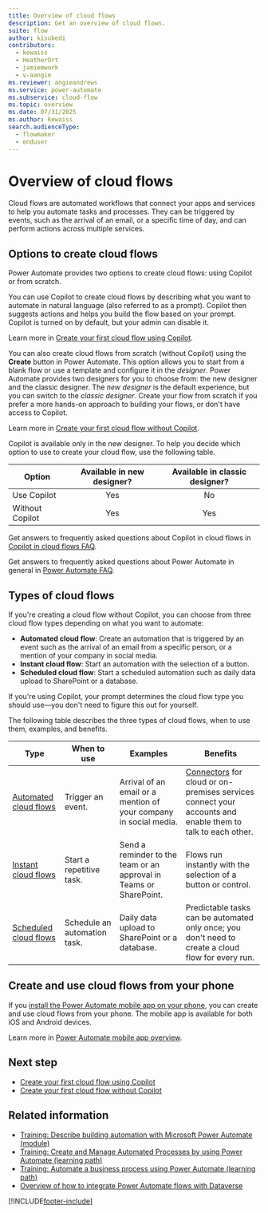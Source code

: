 ```yaml
---
title: Overview of cloud flows
description: Get an overview of cloud flows.
suite: flow
author: kisubedi
contributors:
  - kewaiss
  - HeatherOrt
  - jamiemwork
  - v-aangie
ms.reviewer: angieandrews
ms.service: power-automate
ms.subservice: cloud-flow
ms.topic: overview
ms.date: 07/31/2025
ms.author: kewaiss
search.audienceType: 
  - flowmaker
  - enduser
---
```


# Overview of cloud flows

Cloud flows are automated workflows that connect your apps and services to help you automate tasks and processes. They can be triggered by events, such as the arrival of an email, or a specific time of day, and can perform actions across multiple services.

## Options to create cloud flows

Power Automate provides two options to create cloud flows: using Copilot or from scratch.

You can use Copilot to create cloud flows by describing what you want to automate in natural language (also referred to as a prompt). Copilot then suggests actions and helps you build the flow based on your prompt. Copilot is turned on by default, but your admin can disable it.

Learn more in [Create your first cloud flow using Copilot](create-cloud-flow-using-copilot.md).

You can also create cloud flows from scratch (without Copilot) using the **Create** button in Power Automate. This option allows you to start from a blank flow or use a template and configure it in the *designer*. Power Automate provides two designers for you to choose from: the new designer and the classic designer. The *new designer* is the default experience, but you can switch to the *classic designer*. Create your flow from scratch if you prefer a more hands-on approach to building your flows, or don't have access to Copilot.

Learn more in [Create your first cloud flow without Copilot](create-cloud-flow-without-copilot.md).

Copilot is available only in the new designer. To help you decide which option to use to create your cloud flow, use the following table.

| Option  | Available in new designer? | Available in classic designer?
|---------|:---------:|:---------:|
| Use Copilot     |    Yes     |   No      |
| Without Copilot |   Yes      |   Yes      |

Get answers to frequently asked questions about Copilot in cloud flows in [Copilot in cloud flows FAQ](faq-copilot-cloud-flows.yml).

Get answers to frequently asked questions about Power Automate in general in [Power Automate FAQ](frequently-asked-questions.yml).

## Types of cloud flows

If you're creating a cloud flow without Copilot, you can choose from three cloud flow types depending on what you want to automate:

- **Automated cloud flow**: Create an automation that is triggered by an event such as the arrival of an email from a specific person, or a mention of your company in social media.
- **Instant cloud flow**: Start an automation with the selection of a button.
- **Scheduled cloud flow**: Start a scheduled automation such as daily data upload to SharePoint or a database.

If you're using Copilot, your prompt determines the cloud flow type you should use&mdash;you don't need to figure this out for yourself.

The following table describes the three types of cloud flows, when to use them, examples, and benefits.

| Type   | When to use   | Examples    | Benefits    |
|-------------|---------------|-------------|------------------|
| [Automated cloud flows](get-started-logic-flow.md)    | Trigger an event. | Arrival of an email or a mention of your company in social media.          |  [Connectors](/connectors/) for cloud or on-premises services connect your accounts and enable them to talk to each other. |
| [Instant cloud flows](mobile/manage-cloud-flows.md#run-an-instant-flow)      | Start a repetitive task. | Send a reminder to the team or an approval in Teams or SharePoint.    |  Flows run instantly with the selection of a button or control.    |
| [Scheduled cloud flows](run-scheduled-tasks.md)       | Schedule an automation task. | Daily data upload to SharePoint or a database.     | Predictable tasks can be automated only once; you don't need to create a cloud flow for every run.  |

## Create and use cloud flows from your phone

If you [install the Power Automate mobile app on your phone](mobile/overview-mobile.md#install-the-power-automate-mobile-app), you can create and use cloud flows from your phone. The mobile app is available for both iOS and Android devices.

Learn more in [Power Automate mobile app overview](mobile/overview-mobile.md).

## Next step

- [Create your first cloud flow using Copilot](create-cloud-flow-using-copilot.md)
- [Create your first cloud flow without Copilot](create-cloud-flow-without-copilot.md)

## Related information

- [Training: Describe building automation with Microsoft Power Automate (module)](/training/modules/introduction-power-automate/)
- [Training: Create and Manage Automated Processes by using Power Automate (learning path)](/training/paths/create-manage-automated-processes-by-using-power-automate/)
- [Training: Automate a business process using Power Automate (learning path)](/training/paths/automate-process-power-automate/)
- [Overview of how to integrate Power Automate flows with Dataverse](dataverse/overview.md)

[!INCLUDE[footer-include](includes/footer-banner.md)]
